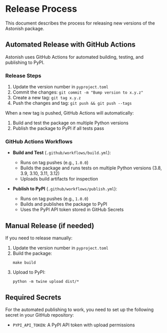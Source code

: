 # Release Process

This document describes the process for releasing new versions of the Astonish package.

## Automated Release with GitHub Actions

Astonish uses GitHub Actions for automated building, testing, and publishing to PyPI.

### Release Steps

1. Update the version number in `pyproject.toml`
2. Commit the changes: `git commit -m "Bump version to x.y.z"`
3. Create a new tag: `git tag x.y.z`
4. Push the changes and tag: `git push && git push --tags`

When a new tag is pushed, GitHub Actions will automatically:
1. Build and test the package on multiple Python versions
2. Publish the package to PyPI if all tests pass

### GitHub Actions Workflows

- **Build and Test** (`.github/workflows/build.yml`): 
  - Runs on tag pushes (e.g., `1.0.0`)
  - Builds the package and runs tests on multiple Python versions (3.8, 3.9, 3.10, 3.11, 3.12)
  - Uploads build artifacts for inspection

- **Publish to PyPI** (`.github/workflows/publish.yml`):
  - Runs on tag pushes (e.g., `1.0.0`)
  - Builds and publishes the package to PyPI
  - Uses the PyPI API token stored in GitHub Secrets

## Manual Release (if needed)

If you need to release manually:

1. Update the version number in `pyproject.toml`
2. Build the package:
   ```
   make build
   ```
3. Upload to PyPI:
   ```
   python -m twine upload dist/*
   ```

## Required Secrets

For the automated publishing to work, you need to set up the following secret in your GitHub repository:

- `PYPI_API_TOKEN`: A PyPI API token with upload permissions
